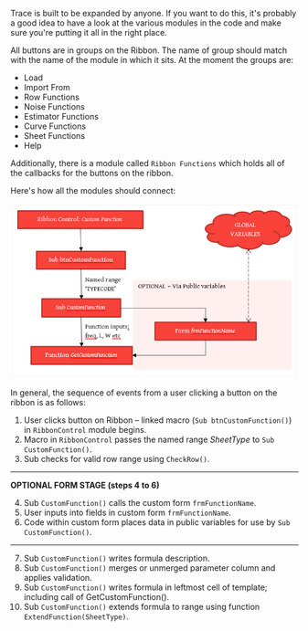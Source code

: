 Trace is built to be expanded by anyone. If you want to do this, it's probably a good idea to have a look at the various modules in the code and make sure you're putting it all in the right place.

All buttons are in groups on the Ribbon. The name of group should match with the name of the module in which it sits. At the moment the groups are:
- Load
- Import From
- Row Functions
- Noise Functions
- Estimator Functions
- Curve Functions
- Sheet Functions
- Help

Additionally, there is a module called `Ribbon Functions` which holds all of the callbacks for the buttons on the ribbon.

Here's how all the modules should connect:

![TraceProgramStructure.png](https://github.com/Moosevellous/Trace/blob/master/img/TraceProgramStructure.png)

In general, the sequence of events from a user clicking a button on the ribbon is as follows:
1. User clicks button on Ribbon – linked macro (`Sub btnCustomFunction()`) in `RibbonControl` module begins.
2. Macro in `RibbonControl` passes the named range *SheetType* to `Sub CustomFunction()`.
3. Sub checks for valid row range using `CheckRow()`.

***
**OPTIONAL FORM STAGE (steps 4 to 6)**

4. Sub `CustomFunction()` calls the custom form `frmFunctionName`.
5. User inputs into fields in custom form `frmFunctionName`.
6. Code within custom form places data in public variables for use by `Sub CustomFunction()`.

***

7. Sub `CustomFunction()` writes formula description.
8. Sub `CustomFunction()` merges or unmerged parameter column and applies validation.
9. Sub `CustomFunction()` writes formula in leftmost cell of template; including call of GetCustomFunction().
10. Sub `CustomFunction()` extends formula to range using function `ExtendFunction(SheetType)`.
